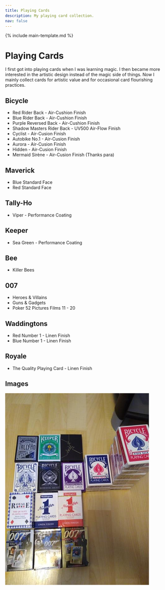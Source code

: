 ```yaml
---
title: Playing Cards
description: My playing card collection.
nav: false
---
```


{% include main-template.md %}

# Playing Cards

I first got into playing cards when I was learning magic. I then became more interested in the artistic design instead of the magic side of things. Now I mainly collect cards for artistic value and for occasional card flourishing practices.

## Bicycle

* Red Rider Back - Air-Cushion Finish
* Blue Rider Back - Air-Cushion Finish
* Purple Reversed Back - Air-Cushion Finish
* Shadow Masters Rider Back - UV500 Air-Flow Finish
* Cyclist - Air-Cusion Finish
* Autobike No.1 - Air-Cusion Finish
* Aurora - Air-Cusion Finish
* Hidden - Air-Cusion Finish
* Mermaid Sirène - Air-Cusion Finish (Thanks para)

## Maverick

* Blue Standard Face
* Red Standard Face

## Tally-Ho

* Viper - Performance Coating

## Keeper

* Sea Green - Performance Coating

## Bee

* Killer Bees

## 007

* Heroes & Villains
* Guns & Gadgets
* Poker 52 Pictures Films 11 - 20

## Waddingtons

* Red Number 1 - Linen Finish
* Blue Number 1 - Linen Finish

## Royale

* The Quality Playing Card - Linen Finish

## Images

![playing-cards](/assets/images/extra/playing-cards/playing-cards.jpg)

